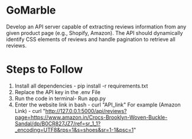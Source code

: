 # GoMarble
Develop an API server capable of extracting reviews information from any given product page (e.g., Shopify, Amazon). The API should dynamically identify CSS elements of reviews and handle pagination to retrieve all reviews.

# Steps to Follow

1. Install all dependencies - pip install -r requirements.txt
2. Replace the API key in the .env File
3. Run the code in terminal- Run app.py
4. Enter the website link in bash - curl "API_link" 
    For example (Amazon Link) - curl "http://127.0.0.1:5000/api/reviews?page=https://www.amazon.in/Crocs-Brooklyn-Woven-Buckle-Sandal/dp/B0CR827JZ7/ref=sr_1_1?_encoding=UTF8&rps=1&s=shoes&sr=1-1&psc=1"


